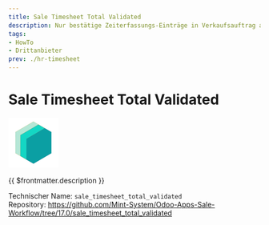 ```yaml
---
title: Sale Timesheet Total Validated
description: Nur bestätige Zeiterfassungs-Einträge in Verkaufsauftrag anzeigen.
tags:
- HowTo
- Drittanbieter
prev: ./hr-timesheet
---
```

# Sale Timesheet Total Validated
![icon_oms_box](attachments/icons_odoo_mint_system.png)

{{ $frontmatter.description }}

Technischer Name: `sale_timesheet_total_validated`\
Repository: <https://github.com/Mint-System/Odoo-Apps-Sale-Workflow/tree/17.0/sale_timesheet_total_validated>